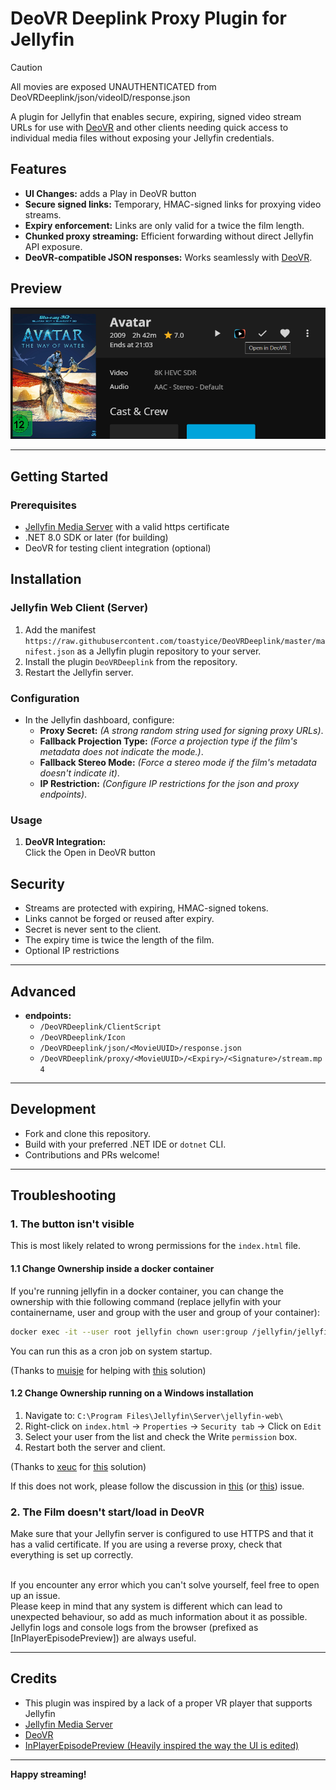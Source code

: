﻿# DeoVR Deeplink Proxy Plugin for Jellyfin

> [!CAUTION]
> All movies are exposed UNAUTHENTICATED from DeoVRDeeplink/json/videoID/response.json

A plugin for Jellyfin that enables secure, expiring, signed video stream URLs for use with [DeoVR](https://deovr.com/app) and other clients needing quick access to individual media files without exposing your Jellyfin credentials.

## Features

- **UI Changes:** adds a Play in DeoVR button
- **Secure signed links:** Temporary, HMAC-signed links for proxying video streams.
- **Expiry enforcement:** Links are only valid for a twice the film length.
- **Chunked proxy streaming:** Efficient forwarding without direct Jellyfin API exposure.
- **DeoVR-compatible JSON responses:** Works seamlessly with [DeoVR](https://deovr.com/app/doc).

## Preview

![example](Images/example.png "example")

---

## Getting Started

### Prerequisites

- [Jellyfin Media Server](https://jellyfin.org/) with a valid https certificate
- .NET 8.0 SDK or later (for building)
- DeoVR for testing client integration (optional)

## Installation ##

### Jellyfin Web Client (Server) ###
1. Add the manifest `https://raw.githubusercontent.com/toastyice/DeoVRDeeplink/master/manifest.json` as a Jellyfin plugin repository to your server.
2. Install the plugin `DeoVRDeeplink` from the repository.
3. Restart the Jellyfin server.

### Configuration

- In the Jellyfin dashboard, configure:
  - **Proxy Secret:** _(A strong random string used for signing proxy URLs)_.
  - **Fallback Projection Type:** _(Force a projection type if the film's metadata does not indicate the mode.)_.
  - **Fallback Stereo Mode:** _(Force a stereo mode if the film's metadata doesn't indicate it)_.
  - **IP Restriction:** _(Configure IP restrictions for the json and proxy endpoints)_.

### Usage

1. **DeoVR Integration:**  
    Click the Open in DeoVR button

## Security

- Streams are protected with expiring, HMAC-signed tokens.
- Links cannot be forged or reused after expiry.
- Secret is never sent to the client.
- The expiry time is twice the length of the film.
- Optional IP restrictions

---

## Advanced

- **endpoints:**
  - `/DeoVRDeeplink/ClientScript`
  - `/DeoVRDeeplink/Icon`
  - `/DeoVRDeeplink/json/<MovieUUID>/response.json`
  - `/DeoVRDeeplink/proxy/<MovieUUID>/<Expiry>/<Signature>/stream.mp4`

---

## Development

- Fork and clone this repository.
- Build with your preferred .NET IDE or `dotnet` CLI.
- Contributions and PRs welcome!

---

## Troubleshooting ##

### 1. The button isn't visible ###
This is most likely related to wrong permissions for the `index.html` file.

#### 1.1 Change Ownership inside a docker container ####

If you're running jellyfin in a docker container, you can change the ownership with thie following command
(replace jellyfin with your containername, user and group with the user and group of your container):

```bash
docker exec -it --user root jellyfin chown user:group /jellyfin/jellyfin-web/index.html && docker restart jellyfin
```

You can run this as a cron job on system startup.

(Thanks to [muisje](https://github.com/muisje) for helping with [this](https://github.com/Namo2/InPlayerEpisodePreview/issues/49#issue-2825745530) solution)

#### 1.2 Change Ownership running on a Windows installation ####
1. Navigate to: `C:\Program Files\Jellyfin\Server\jellyfin-web\`
2. Right-click on `index.html` → `Properties` → `Security tab` → Click on `Edit`
3. Select your user from the list and check the Write `permission` box.
4. Restart both the server and client.

(Thanks to [xeuc](https://github.com/xeuc) for [this](https://github.com/Namo2/InPlayerEpisodePreview/issues/49#issuecomment-2746136069) solution)

If this does not work, please follow the discussion in [this](https://github.com/Namo2/InPlayerEpisodePreview/issues/10) (or [this](https://github.com/Namo2/InPlayerEpisodePreview/issues/49)) issue.

### 2. The Film doesn't start/load in DeoVR ###

Make sure that your Jellyfin server is configured to use HTTPS and that it has a valid certificate.
If you are using a reverse proxy, check that everything is set up correctly.

<br/>
If you encounter any error which you can't solve yourself, feel free to open up an issue.
<br/>Please keep in mind that any system is different which can lead to unexpected behaviour, so add as much information about it as possible.
<br/>Jellyfin logs and console logs from the browser (prefixed as [InPlayerEpisodePreview]) are always useful.

---

## Credits
- This plugin was inspired by a lack of a proper VR player that supports Jellyfin
- [Jellyfin Media Server](https://jellyfin.org/)
- [DeoVR](https://deovr.com/)
- [InPlayerEpisodePreview (Heavily inspired the way the UI is edited)](https://github.com/Namo2/InPlayerEpisodePreview)
---

**Happy streaming!**
